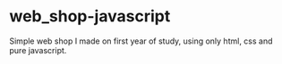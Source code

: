 # web_shop-javascript
Simple web shop I made on first year of study, using only html, css and pure javascript.
